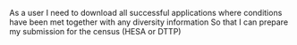 As a user
I need to download all successful applications where conditions have been met together with any diversity information
So that I can prepare my submission for the census (HESA or DTTP)

